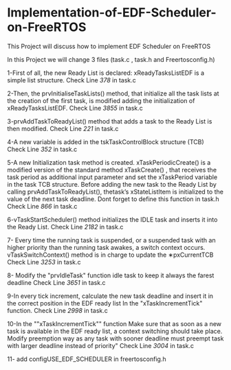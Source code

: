 # Implementation-of-EDF-Scheduler-on-FreeRTOS
This Project will discuss how to implement EDF Scheduler on FreeRTOS

In this Project we will change 3 files (task.c , task.h and Freertosconfig.h)

1-First of all, the new Ready List is declared: xReadyTasksListEDF is a simple list structure.
Check Line *378*  in task.c


2-Then, the prvInitialiseTaskLists() method, that initialize all the task lists at the creation of
the first task, is modified adding the initialization of xReadyTasksListEDF.
Check Line *3855*  in task.c


3-prvAddTaskToReadyList() method that adds a task to the Ready List is then modified.
Check Line *221*  in task.c


4-A new variable is added in the tskTaskControlBlock structure (TCB)
Check Line *352*  in task.c


5-A new Initialization task method is created. xTaskPeriodicCreate() is a modified version of the standard method xTaskCreate() , that receives the task
period as additional input parameter and set the xTaskPeriod variable in the task TCB structure. Before adding the new task to the Ready List by calling prvAddTaskToReadyList(), thetask’s xStateListItem is initialized to the value of the next task deadline.
Dont forget to define this function in task.h
Check Line *866*  in task.c


6-vTaskStartScheduler() method initializes the IDLE task and inserts it into the Ready List.
Check Line *2182*  in task.c


7-  Every time the running task is suspended, or a suspended task with an higher priority than the running task awakes, a switch context occurs. vTaskSwitchContext() method is in charge to update the ∗pxCurrentTCB
Check Line *3253*  in task.c


8- Modify the "prvIdleTask" function idle task to keep it always the farest deadline
Check Line *3651*  in task.c


9-In every tick increment, calculate the new task deadline and insert it in the correct position in the EDF ready list In the "xTaskIncrementTick" function.
Check Line *2998*  in task.c

10-In the ""xTaskIncrementTick"" function Make sure that as soon as a new task is available in the EDF ready list, a context switching should take place. Modify preemption way as any task with sooner deadline must preempt task with larger deadline instead of priority"
Check Line *3004*  in task.c

11- add configUSE_EDF_SCHEDULER in freertosconfig.h




